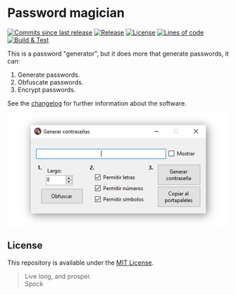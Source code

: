 # Password magician
[![Commits since last release](https://img.shields.io/github/commits-since/nico-castell/Password-Magician/latest?label=Commits%20since%20last%20release&color=informational&logo=Git&logoColor=white&style=flat-square)](https://github.com/nico-castell/Password-Magician/commits)
[![Release](https://img.shields.io/github/v/release/nico-castell/Password-Magician?label=Release&color=informational&logo=GitHub&logoColor=white&style=flat-square)](https://github.com/nico-castell/Password-Magician/releases)
[![License](https://img.shields.io/github/license/nico-castell/Password-Magician?label=License&color=informational&logo=Open%20Source%20Initiative&logoColor=white&style=flat-square)](LICENSE)
[![Lines of code](https://img.shields.io/tokei/lines/github/nico-castell/Password-Magician?label=Lines%20of%20code&color=informational&logo=C%20Sharp&logoColor=white&style=flat-square)](https://github.com/nico-castell/Password-Magician)
[![Build & Test](https://img.shields.io/github/workflow/status/nico-castell/Password-Magician/.NET?label=Build&logo=GitHub&logoColor=white&style=flat-square)](https.//github.com/nico-castell/Password-Magician/actions/workflows/dotnet.yml)

This is a password "generator", but it does more that generate passwords, it can:

1. Generate passwords.
2. Obfuscate passwords.
3. Encrypt passwords.

See the [changelog](CHANGELOG.md) for further information about the software.

<p align="center">
  <img width="512" height="256" src="assets/screenshot.png">
</p>

## License

This repository is available under the [MIT License](LICENSE).

> Live long, and prosper.  
> Spock
